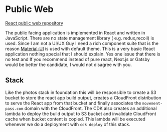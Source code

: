 # Public Web

[React public web repository](https://github.com/movement-pass/https://github.com/movement-pass/react-public-web)

The public facing application is implemented in React and written in JavaScript. There are no state management library (
e.g. redux,recoil) is used. Since I am not a UI/UX Guy I need a rich component suite that is the
reason [Material-UI](https://material-ui.com) is used with default theme. This is a very basic React application nothing
special that I should explain. Yes one issue that there is no test and If you recommend instead of pure react, Next.js
or Gatsby would be better the candidate, I would not disagree with you.

## Stack

Like the photos stack in foundation this will be responsible to create a S3 bucket to store the react app build output,
creates a CloudFront distribution to serve the React app from that bucket and finally associates the `movement-pass.com`
domain with the CloudFront. The CDK also creates an additional lambda to deploy the build output to S3 bucket and
invalidate CloudFront cache when bucket content is copied. This lambda will be executed whenever we do a deployment
with `cdk deploy` of this stack.
